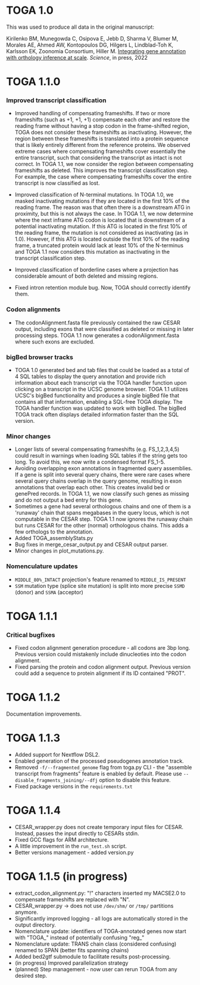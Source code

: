# TOGA 1.0 #
This was used to produce all data in the original manuscript: 

Kirilenko BM, Munegowda C, Osipova E, Jebb D, Sharma V, Blumer M, Morales AE, Ahmed AW, Kontopoulos DG, Hilgers L, Lindblad-Toh K, Karlsson EK, Zoonomia Consortium, Hiller M.
[Integrating gene annotation with orthology inference at scale](https://www.biorxiv.org/content/10.1101/2022.09.08.507143v1). _Science_, in press, 2022

# TOGA 1.1.0 #


### Improved transcript classification ###
* Improved handling of compensating frameshifts. If two or more frameshifts (such as +1, +1, +1) compensate each other and restore the reading frame without having a stop codon in the frame-shifted region, TOGA does not consider these frameshifts as inactivating. However, the region between these frameshifts is translated into a protein sequence that is likely entirely different from the reference proteins. We observed extreme cases where compensating frameshifts cover essentially the entire transcript, such that considering the transcript as intact is not correct. 
In TOGA 1.1, we now consider the region between compensating frameshifts as deleted. This improves the transcript classification step. For example, the case where compensating frameshifts cover the entire transcript is now classified as lost. 

* Improved classification of N-terminal mutations. In TOGA 1.0, we masked inactivating mutations if they are located in the first 10% of the reading frame. The reason was that often there is a downstream ATG in proximity, but this is not always the case. 
In TOGA 1.1, we now determine where the next inframe ATG codon is located that is downstream of a potential inactivating mutation. If this ATG is located in the first 10% of the reading frame, the mutation is not considered as inactivating (as in 1.0). However, if this ATG is located outside the first 10% of the reading frame, a truncated protein would lack at least 10% of the N-terminus and TOGA 1.1 now considers this mutation as inactivating in the transcript classification step. 

* Improved classification of borderline cases where a projection has considerable amount of both deleted and missing regions.

* Fixed intron retention module bug. Now, TOGA should correctly identify them.

### Codon alignments ###
* The codonAlignment.fasta file previously contained the raw CESAR output, including exons that were classified as deleted or missing in later processing steps. TOGA 1.1 now generates a codonAlignment.fasta where such exons are excluded. 


### bigBed browser tracks ###
* TOGA 1.0 generated bed and tab files that could be loaded as a total of 4 SQL tables to display the query annotation and provide rich information about each transcript via the TOGA handler function upon clicking on a transcript in the UCSC genome browser. TOGA 1.1 utilizes UCSC's bigBed functionality and produces a single bigBed file that contains all that information, enabling a SQL-free TOGA display. The TOGA handler function was updated to work with bigBed. The bigBed TOGA track often displays detailed information faster than the SQL version. 


### Minor changes ###
* Longer lists of several compensating frameshifts (e.g. FS_1,2,3,4,5) could result in warnings when loading SQL tables if the string gets too long. To avoid this, we now write a condensed format FS_1-5. 
* Avoiding overlapping exon annotations in fragmented query assemblies. If a gene is split into several query chains, there were rare cases where several query chains overlap in the query genome, resulting in exon annotations that overlap each other. This creates invalid bed or genePred records. In TOGA 1.1, we now classify such genes as missing and do not output a bed entry for this gene.
* Sometimes a gene had several orthologous chains and one of them is a 'runaway' chain that spans megabases in the query locus, which is not computable in the CESAR step. TOGA 1.1 now ignores the runaway chain but runs CESAR for the other (normal) orthologous chains. This adds a few orthologs to the annotation.
* Added TOGA_assemblyStats.py
* Bug fixes in merge_cesar_output.py and CESAR output parser.
* Minor changes in plot_mutations.py.


### Nomenculature updates ###
* `MIDDLE_80%_INTACT` projection's feature renamed to `MIDDLE_IS_PRESENT`
* `SSM` mutation type (splice site mutation) is split into more precise `SSMD` (donor) and `SSMA` (acceptor)


# TOGA 1.1.1 #

### Critical bugfixes ###

* Fixed codon alignment generation procedure - all codons are 3bp long. Previous version could mistakenly include dinucleoties into the codon alignment. 
* Fixed parsing the protein and codon alignment output. Previous version could add a sequence to protein alignment if its ID contained "PROT".

# TOGA 1.1.2 #

Documentation improvements.

# TOGA 1.1.3 #

* Added support for Nextflow DSL2.
* Enabled generation of the processed pseudogenes annotation track.
* Removed `-f/--fragmented_genome` flag from toga.py CLI - the "assemble transcript from fragments" feature is enabled by default. Please use `--disable_fragments_joining/--dfj` option to disable this feature.
* Fixed package versions in the `requirements.txt`

# TOGA 1.1.4 #

* CESAR_wrapper.py does not create temporary input files for CESAR. Instead, passes the input directly to CESARs stdin.
* Fixed GCC flags for ARM architecture.
* A little improvement in the `run_test.sh` script.
* Better versions management - added version.py

# TOGA 1.1.5 (in progress) #

* extract_codon_alignment.py: "!" characters inserted my MACSE2.0 to compensate frameshifts are replaced with "N". 
* CESAR_wrapper.py -> does not use `/dev/shm/` or `/tmp/` partitions anymore.
* Significantly improved logging - all logs are automatically stored in the output directory.
* Nomenclature update: identifiers of TOGA-annotated genes now start with "TOGA_" instead of potentially confusing "reg_"
* Nomenclature update: TRANS chain class (considered confusing) renamed to SPAN (better fits spanning chains)
* Added bed2gtf submodule to facilitate results post-processing.
* (in progress) Improved parallelization strategy
* (planned) Step management - now user can rerun TOGA from any desired step.
